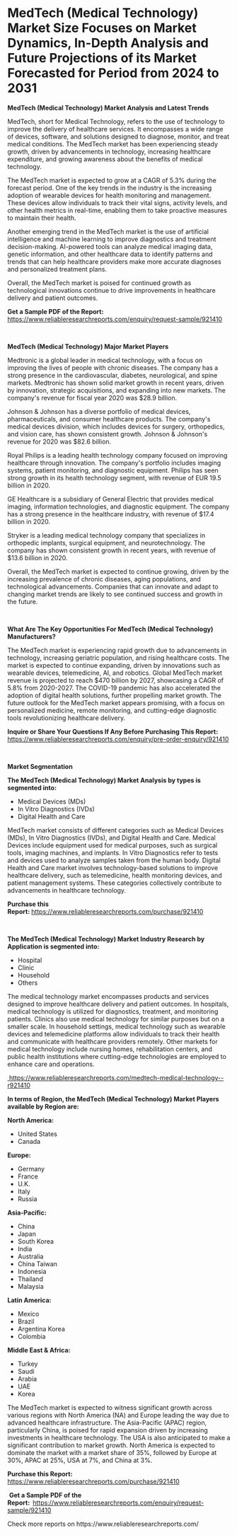<p><h1>MedTech (Medical Technology) Market Size Focuses on Market Dynamics, In-Depth Analysis and Future Projections of its Market Forecasted for Period from 2024 to 2031</h1></p><p><strong>MedTech (Medical Technology) Market Analysis and Latest Trends</strong></p>
<p><p>MedTech, short for Medical Technology, refers to the use of technology to improve the delivery of healthcare services. It encompasses a wide range of devices, software, and solutions designed to diagnose, monitor, and treat medical conditions. The MedTech market has been experiencing steady growth, driven by advancements in technology, increasing healthcare expenditure, and growing awareness about the benefits of medical technology.</p><p>The MedTech market is expected to grow at a CAGR of 5.3% during the forecast period. One of the key trends in the industry is the increasing adoption of wearable devices for health monitoring and management. These devices allow individuals to track their vital signs, activity levels, and other health metrics in real-time, enabling them to take proactive measures to maintain their health.</p><p>Another emerging trend in the MedTech market is the use of artificial intelligence and machine learning to improve diagnostics and treatment decision-making. AI-powered tools can analyze medical imaging data, genetic information, and other healthcare data to identify patterns and trends that can help healthcare providers make more accurate diagnoses and personalized treatment plans.</p><p>Overall, the MedTech market is poised for continued growth as technological innovations continue to drive improvements in healthcare delivery and patient outcomes.</p></p>
<p><strong>Get a Sample PDF of the Report:&nbsp;</strong> <a href="https://www.reliableresearchreports.com/enquiry/request-sample/921410">https://www.reliableresearchreports.com/enquiry/request-sample/921410</a></p>
<p>&nbsp;</p>
<p><strong>MedTech (Medical Technology) Major Market Players</strong></p>
<p><p>Medtronic is a global leader in medical technology, with a focus on improving the lives of people with chronic diseases. The company has a strong presence in the cardiovascular, diabetes, neurological, and spine markets. Medtronic has shown solid market growth in recent years, driven by innovation, strategic acquisitions, and expanding into new markets. The company's revenue for fiscal year 2020 was $28.9 billion.</p><p>Johnson & Johnson has a diverse portfolio of medical devices, pharmaceuticals, and consumer healthcare products. The company's medical devices division, which includes devices for surgery, orthopedics, and vision care, has shown consistent growth. Johnson & Johnson's revenue for 2020 was $82.6 billion.</p><p>Royal Philips is a leading health technology company focused on improving healthcare through innovation. The company's portfolio includes imaging systems, patient monitoring, and diagnostic equipment. Philips has seen strong growth in its health technology segment, with revenue of EUR 19.5 billion in 2020.</p><p>GE Healthcare is a subsidiary of General Electric that provides medical imaging, information technologies, and diagnostic equipment. The company has a strong presence in the healthcare industry, with revenue of $17.4 billion in 2020.</p><p>Stryker is a leading medical technology company that specializes in orthopedic implants, surgical equipment, and neurotechnology. The company has shown consistent growth in recent years, with revenue of $13.6 billion in 2020.</p><p>Overall, the MedTech market is expected to continue growing, driven by the increasing prevalence of chronic diseases, aging populations, and technological advancements. Companies that can innovate and adapt to changing market trends are likely to see continued success and growth in the future.</p></p>
<p>&nbsp;</p>
<p><strong>What Are The Key Opportunities For MedTech (Medical Technology) Manufacturers?</strong></p>
<p><p>The MedTech market is experiencing rapid growth due to advancements in technology, increasing geriatric population, and rising healthcare costs. The market is expected to continue expanding, driven by innovations such as wearable devices, telemedicine, AI, and robotics. Global MedTech market revenue is projected to reach $470 billion by 2027, showcasing a CAGR of 5.8% from 2020-2027. The COVID-19 pandemic has also accelerated the adoption of digital health solutions, further propelling market growth. The future outlook for the MedTech market appears promising, with a focus on personalized medicine, remote monitoring, and cutting-edge diagnostic tools revolutionizing healthcare delivery.</p></p>
<p><strong>Inquire or Share Your Questions If Any Before Purchasing This Report:</strong> <a href="https://www.reliableresearchreports.com/enquiry/pre-order-enquiry/921410">https://www.reliableresearchreports.com/enquiry/pre-order-enquiry/921410</a></p>
<p>&nbsp;</p>
<p><strong>Market Segmentation</strong></p>
<p><strong>The MedTech (Medical Technology) Market Analysis by types is segmented into:</strong></p>
<p><ul><li>Medical Devices (MDs)</li><li>In Vitro Diagnostics (IVDs)</li><li>Digital Health and Care</li></ul></p>
<p><p>MedTech market consists of different categories such as Medical Devices (MDs), In Vitro Diagnostics (IVDs), and Digital Health and Care. Medical Devices include equipment used for medical purposes, such as surgical tools, imaging machines, and implants. In Vitro Diagnostics refer to tests and devices used to analyze samples taken from the human body. Digital Health and Care market involves technology-based solutions to improve healthcare delivery, such as telemedicine, health monitoring devices, and patient management systems. These categories collectively contribute to advancements in healthcare technology.</p></p>
<p><strong>Purchase this Report:&nbsp;</strong><a href="https://www.reliableresearchreports.com/purchase/921410">https://www.reliableresearchreports.com/purchase/921410</a></p>
<p>&nbsp;</p>
<p><strong>The MedTech (Medical Technology) Market Industry Research by Application is segmented into:</strong></p>
<p><ul><li>Hospital</li><li>Clinic</li><li>Household</li><li>Others</li></ul></p>
<p><p>The medical technology market encompasses products and services designed to improve healthcare delivery and patient outcomes. In hospitals, medical technology is utilized for diagnostics, treatment, and monitoring patients. Clinics also use medical technology for similar purposes but on a smaller scale. In household settings, medical technology such as wearable devices and telemedicine platforms allow individuals to track their health and communicate with healthcare providers remotely. Other markets for medical technology include nursing homes, rehabilitation centers, and public health institutions where cutting-edge technologies are employed to enhance care and operations.</p></p>
<p><a href="https://www.reliableresearchreports.com/medtech-medical-technology--r921410">&nbsp;https://www.reliableresearchreports.com/medtech-medical-technology--r921410</a></p>
<p><strong>In terms of Region, the MedTech (Medical Technology) Market Players available by Region are:</strong></p>
<p>
    <p> <strong> North America: </strong>
        <ul>
            <li>United States</li>
            <li>Canada</li>
        </ul>
        </p> 
    <p> <strong> Europe: </strong>
        <ul>
            <li>Germany</li>
            <li>France</li>
            <li>U.K.</li>
            <li>Italy</li>
            <li>Russia</li>
        </ul>
        </p> 
    <p> <strong> Asia-Pacific: </strong>
        <ul>
            <li>China</li>
            <li>Japan</li>
            <li>South Korea</li>
            <li>India</li>
            <li>Australia</li>
            <li>China Taiwan</li>
            <li>Indonesia</li>
            <li>Thailand</li>
            <li>Malaysia</li>
        </ul>
        </p> 
    <p> <strong> Latin America: </strong>
        <ul>
            <li>Mexico</li>
            <li>Brazil</li>
            <li>Argentina Korea</li>
            <li>Colombia</li>
        </ul>
        </p> 
    <p> <strong> Middle East & Africa: </strong>
        <ul>
            <li>Turkey</li>
            <li>Saudi</li>
            <li>Arabia</li>
            <li>UAE</li>
            <li>Korea</li>
        </ul>
    </p>
    </p>
<p><p>The MedTech market is expected to witness significant growth across various regions with North America (NA) and Europe leading the way due to advanced healthcare infrastructure. The Asia-Pacific (APAC) region, particularly China, is poised for rapid expansion driven by increasing investments in healthcare technology. The USA is also anticipated to make a significant contribution to market growth. North America is expected to dominate the market with a market share of 35%, followed by Europe at 30%, APAC at 25%, USA at 7%, and China at 3%.</p></p>
<p><strong>Purchase this Report: </strong><a href="https://www.reliableresearchreports.com/purchase/921410">https://www.reliableresearchreports.com/purchase/921410</a></p>
<p>&nbsp;<strong>Get a Sample PDF of the Report:&nbsp;&nbsp;</strong><a href="https://www.reliableresearchreports.com/enquiry/request-sample/921410">https://www.reliableresearchreports.com/enquiry/request-sample/921410</a></p>
<p><strong></strong></p>
<p>Check more reports on https://www.reliableresearchreports.com/</p>